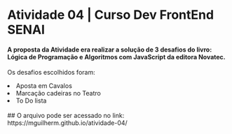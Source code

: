<h1> Atividade 04 | Curso Dev FrontEnd SENAI </h1>

<h4> A proposta da Atividade era realizar a solução de 3 desafios do livro: <strong> Lógica de Programação e Algoritmos com JavaScript </strong>  da editora Novatec. </h4>


<p> Os desafios escolhidos foram: </p>
<li>Aposta em Cavalos</li>
<li>Marcação cadeiras no Teatro</li>
<li>To Do lista</li>
<br>
## O arquivo pode ser acessado no link:
<a> https://mguilherm.github.io/atividade-04/<a>
